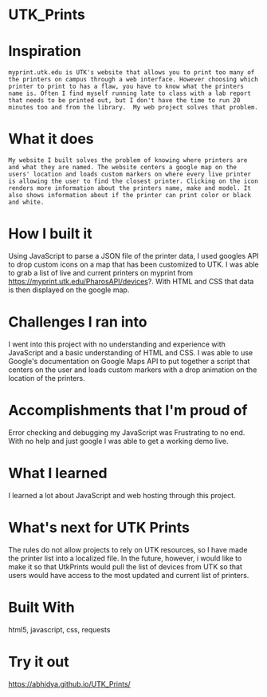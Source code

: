 # UTK_Prints
# Inspiration
    myprint.utk.edu is UTK's website that allows you to print too many of the printers on campus through a web interface. However choosing which printer to print to has a flaw, you have to know what the printers name is. Often I find myself running late to class with a lab report that needs to be printed out, but I don't have the time to run 20 minutes too and from the library.  My web project solves that problem. 
# What it does
    My website I built solves the problem of knowing where printers are and what they are named. The website centers a google map on the users' location and loads custom markers on where every live printer is allowing the user to find the closest printer. Clicking on the icon renders more information about the printers name, make and model. It also shows information about if the printer can print color or black and white. 
# How I built it
 Using JavaScript to parse a JSON file of the printer data, I used googles API to drop custom icons on a map that has been customized to UTK. I was able to grab a list of live and current printers on myprint from https://myprint.utk.edu/PharosAPI/devices?. With HTML and CSS that data is then displayed on the google map.
# Challenges I ran into
 I went into this project with no understanding and experience with JavaScript and a basic understanding of HTML and CSS. I was able to use Google's documentation on Google Maps API to put together a script that centers on the user and loads custom markers with a drop animation on the location of the printers.
# Accomplishments that I'm proud of
Error checking and debugging my JavaScript was Frustrating to no end. With no help and just google I was able to get a working demo live.
# What I learned
I learned a lot about JavaScript and web hosting through this project.

# What's next for UTK Prints
The rules do not allow projects to rely on UTK resources, so I have made the printer list into a localized file. In the future, however, i would like to make it so that UtkPrints would pull the list of devices from UTK so that users would have access to the most updated and current list of printers. 
# Built With
html5, javascript, css, requests

# Try it out

https://abhidya.github.io/UTK_Prints/
